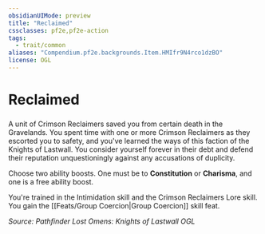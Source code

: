 ```yaml
---
obsidianUIMode: preview
title: "Reclaimed"
cssclasses: pf2e,pf2e-action
tags:
  - trait/common
aliases: "Compendium.pf2e.backgrounds.Item.HMIfr9N4rco1dzBO"
license: OGL
---
```

# Reclaimed

### 






A unit of Crimson Reclaimers saved you from certain death in the Gravelands. You spent time with one or more Crimson Reclaimers as they escorted you to safety, and you've learned the ways of this faction of the Knights of Lastwall. You consider yourself forever in their debt and defend their reputation unquestioningly against any accusations of duplicity.

Choose two ability boosts. One must be to **Constitution** or **Charisma**, and one is a free ability boost.

You're trained in the Intimidation skill and the Crimson Reclaimers Lore skill. You gain the [[Feats/Group Coercion|Group Coercion]] skill feat.

*Source: Pathfinder Lost Omens: Knights of Lastwall*
*OGL*